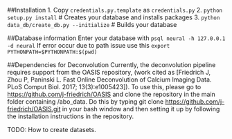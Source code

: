 ##Installation
	1. Copy `credentials.py.template` as `credentials.py`
	2. `python setup.py install`  # Creates your database and installs packages
	3. `python data_db/create_db.py --initialize`  # Builds your database

##Database information
	Enter your database with `psql neural -h 127.0.0.1 -d neural`
	If error occur due to path issue use this `export PYTHONPATH=$PYTHONPATH:$(pwd)`

##Dependencies for Deconvolution
	Currently, the deconvolution pipeline requires support from the OASIS repository, (work cited as [Friedrich J, Zhou P, Paninski L. Fast Online Deconvolution of Calcium Imaging Data. PLoS Comput Biol. 2017; 13(3):e1005423]). To use this, please go to https://github.com/j-friedrich/OASIS and clone the repository in the main folder containing /abo_data. Do this by typing git clone https://github.com/j-friedrich/OASIS.git in your bash window and then setting it up by following the installation instructions in the repository.

TODO: How to create datasets.